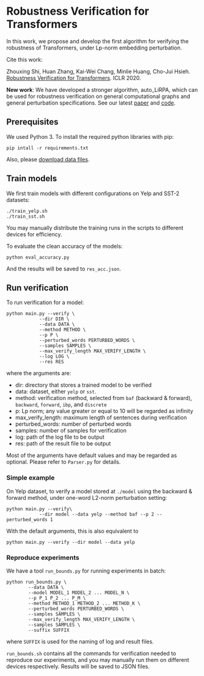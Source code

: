 # Robustness Verification for Transformers

In this work, we propose and develop the first algorithm for verifying the robustness of Transformers, under Lp-norm embedding perturbation.

Cite this work: 

Zhouxing Shi, Huan Zhang, Kai-Wei Chang, Minlie Huang, Cho-Jui Hsieh. [Robustness Verification for Transformers](https://openreview.net/pdf?id=BJxwPJHFwS). ICLR 2020.

**New work**: We have developed a stronger algorithm, auto_LiRPA, which can be used for robustness verification on general computational graphs and general perturbation specifications. See our latest [paper](https://arxiv.org/abs/2002.12920) and [code](https://github.com/KaidiXu/auto_LiRPA).

## Prerequisites

We used Python 3. To install the required python libraries with pip:

```
pip intall -r requirements.txt
```

Also, please [download data files](https://drive.google.com/file/d/19Z4haf8n4RhVfFqsPH4bbl0_uWHtYVHp/view?usp=sharing).

## Train models

We first train models with different configurations on Yelp and SST-2 datasets:

```
./train_yelp.sh
./train_sst.sh
```

You may manually distribute the training runs in the scripts to different devices for efficiency.

To evaluate the clean accuracy of the models:

```
python eval_accuracy.py
```

And the results will be saved to `res_acc.json`.

## Run verification

To run verification for a model:

```
python main.py --verify \
            --dir DIR \
            --data DATA \
            --method METHOD \
            --p P \
            --perturbed_words PERTURBED_WORDS \
            --samples SAMPLES \
            --max_verify_length MAX_VERIFY_LENGTH \
            --log LOG \
            --res RES
```

where the arguments are:
* dir: directory that stores a trained model to be verified
* data: dataset, either `yelp` or `sst`.
* method: verification method, selected from `baf` (backward & forward), `backward`, `forward`, `ibp`, and `discrete`
* p: Lp norm; any value greater or equal to 10 will be regarded as infinity
* max_verify_length: maximum length of sentences during verification
* perturbed_words: number of perturbed words
* samples: number of samples for verification
* log: path of the log file to be output
* res: path of the result file to be output

Most of the arguments have default values and may be regarded as optional. Please refer to `Parser.py` for details.

### Simple example

On Yelp dataset, to verify a model stored at `./model` using the backward & forward method, under one-word L2-norm perturbation setting:

```
python main.py --verify\
			--dir model --data yelp --method baf --p 2 --perturbed_words 1
```

With the default arguments, this is also equivalent to

```
python main.py --verify --dir model --data yelp
```

### Reproduce experiments

We have a tool `run_bounds.py` for running experiments in batch:

```
python run_bounds.py \
        --data DATA \
        --model MODEL_1 MODEL_2 ... MODEL_N \
        --p P_1 P_2 ... P_M \
        --method METHOD_1 METHOD_2 ... METHOD_K \
        --perturbed_words PERTURBED_WORDS \
        --samples SAMPLES \
        --max_verify_length MAX_VERIFY_LENGTH \
        --samples SAMPLES \
        --suffix SUFFIX
```

where `SUFFIX` is used for the naming of log and result files.

`run_bounds.sh` contains all the commands for verification needed to reproduce our experiments, and you may manually run them on different devices respectively. Results will be saved to JSON files.


